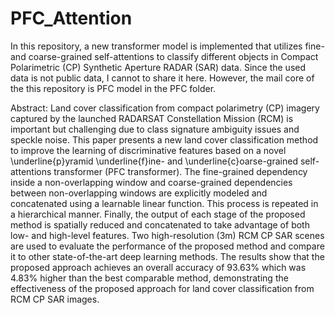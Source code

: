 # PFC_Attention
In this repository, a new transformer model is implemented that utilizes fine- and coarse-grained self-attentions to classify different objects in Compact Polarimetric (CP) Synthetic Aperture RADAR (SAR) data.
Since the used data is not public data, I cannot to share it here. However, the mail core of the this repository is PFC model in the PFC folder.

Abstract:
Land cover classification from compact polarimetry (CP) imagery captured by the launched RADARSAT Constellation Mission (RCM) is important but challenging due to class signature ambiguity issues and speckle noise.
This paper presents a new land cover classification method to improve the learning of discriminative features based on a novel \underline{p}yramid \underline{f}ine- and \underline{c}oarse-grained self-attentions transformer (PFC transformer).
The fine-grained dependency inside a non-overlapping window and coarse-grained dependencies between non-overlapping windows are explicitly modeled and concatenated using a learnable linear function.
This process is repeated in a hierarchical manner.
Finally, the output of each stage of the proposed method is spatially reduced and concatenated to take advantage of both low- and high-level features.
Two high-resolution (3m) RCM CP SAR scenes are used to evaluate the performance of the proposed method and compare it to other state-of-the-art deep learning methods. 
The results show that the proposed approach achieves an overall accuracy of 93.63\% which was 4.83\% higher than the best comparable method, demonstrating the effectiveness of the proposed approach for land cover classification from RCM CP SAR images. 

